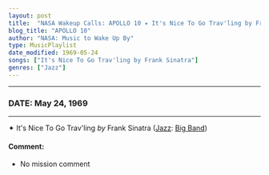 ```yaml
---
layout: post
title:  "NASA Wakeup Calls: APOLLO 10 ✦ It's Nice To Go Trav'ling by Frank Sinatra ✺ May 24, 1969"
blog_title: "APOLLO 10"
author: "NASA: Music to Wake Up By"
type: MusicPlaylist
date_modified: 1969-05-24
songs: ["It's Nice To Go Trav'ling by Frank Sinatra"]
genres: ["Jazz"]
---
```


----
### DATE: May 24, 1969
----
✦ It's Nice To Go Trav'ling *by* Frank Sinatra ([Jazz](https://www.discogs.com/genre/Jazz): [Big Band](https://www.discogs.com/style/Big%20Band)) <a target="blank_" href="https://www.discogs.com/Frank-Sinatra-Its-Nice-To-Go-Travling/release/2472858">
    <i class="fas fa-compact-disc"
       title="Discogs entry for this song"
       alt="Discogs entry for this song"
       style="font-size: 1.1em;"></i></a>
    

#### Comment:
* No mission comment



<br/>
<center>
	<a target="_blank"
	   href="https://twitter.com/intent/tweet?hashtags=Space,NASA,Playlist,NASAWakeupCalls,SpaceProgram&text=🚀 {{ page.author}}, '{{ page.songs.first }}' {{ page.title }}, {{ page.date | date: '%B %d, %Y' }}, {{ site.url }}{{ page.url }}&via=nasawakeupcalls"><i class="fab fa-twitter" title="Tweet this page" alt="Tweet this page" style="font-size: 1.3em;"></i></a>
	&nbsp; 	<i class="fas fa-user-astronaut" style="font-size: 1.5em;"></i> &nbsp;
    <a id="custom_amazon_link"
       type="amzn" search="#"
       category="popular music">
    <i class="fab fa-amazon" style="font-size: 1.3em;"></i></a>
</center>

<!-- Randomly resolve an individual entry from a song array -->
<script src="/assets/javascript/seedrandom.min.js"></script>
<script>
  var wake_me_up = ["It's Nice To Go Trav'ling by Frank Sinatra"];
  var prng = new Math.seedrandom();
  function randomSong() {
    song = wake_me_up[Math.floor(Math.random() * wake_me_up.length)];
    var amazon_link = document.getElementById("custom_amazon_link");
    amazon_link.setAttribute("search", song);
  }
  window.onload = randomSong();
</script>
